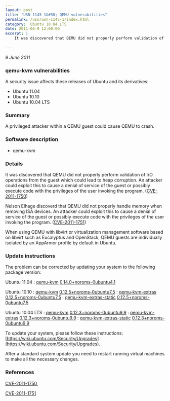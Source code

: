 ```yaml
---
layout: post
title: "USN-1145-1&#58; QEMU vulnerabilities"
permalink: /usn/usn-1145-1/index.html
category:  Ubuntu 10.04 LTS
date: 2011-06-9 12:00:00
excerpt: |
    It was discovered that QEMU did not properly perform validation of I/O operations from the guest which could lead to heap corruption. An attacker could exploit this to cause a denial of service of the guest or possibly execute code with the privileges of the user invoking the program. ([CVE-2011-1750](http://people.ubuntu.com/~ubuntu-security/cve/CVE-2011-1750))
    
--- 
```

 
 

*9 June 2011*

### qemu-kvm vulnerabilities

A security issue affects these releases of Ubuntu and its derivatives:

* Ubuntu 11.04
* Ubuntu 10.10
* Ubuntu 10.04 LTS

### Summary

A privileged attacker within a QEMU guest could cause QEMU to crash. 

### Software description

* qemu-kvm 

### Details

It was discovered that QEMU did not properly perform validation of I/O operations from the guest which could lead to heap corruption. An attacker could exploit this to cause a denial of service of the guest or possibly execute code with the privileges of the user invoking the program. ([CVE-2011-1750](http://people.ubuntu.com/~ubuntu-security/cve/CVE-2011-1750))

Nelson Elhage discoverd that QEMU did not properly handle memory when removing ISA devices. An attacker could exploit this to cause a denial of service of the guest or possibly execute code with the privileges of the user invoking the program. ([CVE-2011-1751](http://people.ubuntu.com/~ubuntu-security/cve/CVE-2011-1751))

When using QEMU with libvirt or virtualization management software based on libvirt such as Eucalyptus and OpenStack, QEMU guests are individually isolated by an AppArmor profile by default in Ubuntu. 

### Update instructions

The problem can be corrected by updating your system to the following package version:

Ubuntu 11.04
 : [qemu-kvm](https://launchpad.net/ubuntu/+source/qemu-kvm) <span> [0.14.0+noroms-0ubuntu4.1](https://launchpad.net/ubuntu/+source/qemu-kvm/0.14.0+noroms-0ubuntu4.1) </span> 

Ubuntu 10.10
 : [qemu-kvm](https://launchpad.net/ubuntu/+source/qemu-kvm) <span> [0.12.5+noroms-0ubuntu7.5](https://launchpad.net/ubuntu/+source/qemu-kvm/0.12.5+noroms-0ubuntu7.5) </span> 
 : [qemu-kvm-extras](https://launchpad.net/ubuntu/+source/qemu-kvm) <span> [0.12.5+noroms-0ubuntu7.5](https://launchpad.net/ubuntu/+source/qemu-kvm/0.12.5+noroms-0ubuntu7.5) </span> 
 : [qemu-kvm-extras-static](https://launchpad.net/ubuntu/+source/qemu-kvm) <span> [0.12.5+noroms-0ubuntu7.5](https://launchpad.net/ubuntu/+source/qemu-kvm/0.12.5+noroms-0ubuntu7.5) </span> 

Ubuntu 10.04 LTS
 : [qemu-kvm](https://launchpad.net/ubuntu/+source/qemu-kvm) <span> [0.12.3+noroms-0ubuntu9.9](https://launchpad.net/ubuntu/+source/qemu-kvm/0.12.3+noroms-0ubuntu9.9) </span> 
 : [qemu-kvm-extras](https://launchpad.net/ubuntu/+source/qemu-kvm) <span> [0.12.3+noroms-0ubuntu9.9](https://launchpad.net/ubuntu/+source/qemu-kvm/0.12.3+noroms-0ubuntu9.9) </span> 
 : [qemu-kvm-extras-static](https://launchpad.net/ubuntu/+source/qemu-kvm) <span> [0.12.3+noroms-0ubuntu9.9](https://launchpad.net/ubuntu/+source/qemu-kvm/0.12.3+noroms-0ubuntu9.9) </span> 

To update your system, please follow these instructions: [https://wiki.ubuntu.com/Security/Upgrades](https://wiki.ubuntu.com/Security/Upgrades).

After a standard system update you need to restart running virtual machines to make all the necessary changes. 

### References

 
 [CVE-2011-1750](http://people.ubuntu.com/~ubuntu-security/cve/CVE-2011-1750), 

 [CVE-2011-1751](http://people.ubuntu.com/~ubuntu-security/cve/CVE-2011-1751)
 

